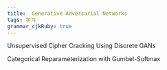 ```yaml
---
title:  Generative Adversarial Networks
tags: 学习
grammar_cjkRuby: true
---
```


Unsupervised Cipher Cracking Using Discrete GANs

Categorical Reparameterization with Gumbel-Softmax
